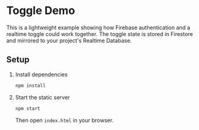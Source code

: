 # Toggle Demo

This is a lightweight example showing how Firebase authentication and a realtime toggle could work together. The toggle state is stored in Firestore and mirrored to your project's Realtime Database.

## Setup

1. Install dependencies
   ```bash
   npm install
   ```
2. Start the static server
   ```bash
   npm start
   ```
   Then open `index.html` in your browser.

